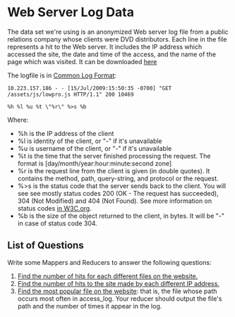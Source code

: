 # Web Server Log Data
The data set we're using is an anonymized Web server log file from a public relations company whose clients were DVD distributors. Each line in the file represents a hit to the Web server. It includes the IP address which accessed the site, the date and time of the access, and the name of the page which was visited. It can be downloaded [here](https://www.dropbox.com/s/27r458xpouusqc9/access_log.gz?dl=0)

The logfile is in [Common Log Format](http://en.wikipedia.org/wiki/Common_Log_Format):

```
10.223.157.186 - - [15/Jul/2009:15:50:35 -0700] "GET /assets/js/lowpro.js HTTP/1.1" 200 10469

%h %l %u %t \"%r\" %>s %b
```
Where:

* %h is the IP address of the client
* %l is identity of the client, or "-" if it's unavailable
* %u is username of the client, or "-" if it's unavailable
* %t is the time that the server finished processing the request. The format is [day/month/year:hour:minute:second zone]
* %r is the request line from the client is given (in double quotes). It contains the method, path, query-string, and protocol or the request.
* %>s is the status code that the server sends back to the client. You will see see mostly status codes 200 (OK - The request has succeeded), 304 (Not Modified) and 404 (Not Found). See more information on status codes [in W3C.org](http://www.w3.org/Protocols/rfc2616/rfc2616-sec10.html).
* %b is the size of the object returned to the client, in bytes. It will be "-" in case of status code 304.

## List of Questions

Write some Mappers and Reducers to answer the following questions:  
1. [Find the number of hits for each different files on the website.](./01-hits-to-page)
2. [Find the number of hits to the site made by each different IP address.](./02-hits-from-ip)
3. [Find the most popular file on the website](./03-most-popular): that is, the file whose path occurs most often in access_log. Your reducer should output the file's path and the number of times it appear in the log.

